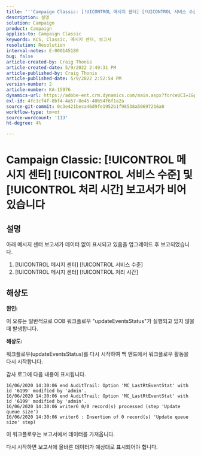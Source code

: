 ```yaml
---
title: '''Campaign Classic: [!UICONTROL 메시지 센터] [!UICONTROL 서비스 수준] 및 [!UICONTROL 처리 시간] 보고서가 비어 있습니다.'
description: 설명
solution: Campaign
product: Campaign
applies-to: Campaign Classic
keywords: KCS, Classic, 메시지 센터, 보고서
resolution: Resolution
internal-notes: E-000145180
bug: false
article-created-by: Craig Thonis
article-created-date: 5/9/2022 2:49:31 PM
article-published-by: Craig Thonis
article-published-date: 5/9/2022 2:52:54 PM
version-number: 2
article-number: KA-15976
dynamics-url: https://adobe-ent.crm.dynamics.com/main.aspx?forceUCI=1&pagetype=entityrecord&etn=knowledgearticle&id=7f60453b-a7cf-ec11-a7b5-00224809c196
exl-id: 4fc1cf4f-8bf4-4a57-8e45-40b54f6f1a2a
source-git-commit: 0c3e421beca46d9fe1952b1f98538a50697216a0
workflow-type: tm+mt
source-wordcount: '113'
ht-degree: 4%

---
```


# Campaign Classic: [!UICONTROL 메시지 센터] [!UICONTROL 서비스 수준] 및 [!UICONTROL 처리 시간] 보고서가 비어 있습니다

## 설명


아래 메시지 센터 보고서가 데이터 없이 표시되고 있음을 업그레이드 후 보고되었습니다.

1. [!UICONTROL 메시지 센터] [!UICONTROL 서비스 수준]
2. [!UICONTROL 메시지 센터] [!UICONTROL 처리 시간]


## 해상도


<b>원인: </b>

이 오류는 일반적으로 OOB 워크플로우 &quot;updateEventsStatus&quot;가 실행되고 있지 않을 때 발생합니다.

<b>해상도:</b>

워크플로우(updateEventsStatus)를 다시 시작하여 백 엔드에서 워크플로우 활동을 다시 시작합니다.

감사 로그에 다음 내용이 표시됩니다.


```
16/06/2020 14:30:06 end AuditTrail: Option 'MC_LastRtEventStat' with id '6199' modified by 'admin'.
16/06/2020 14:30:06 end AuditTrail: Option 'MC_LastRtEventStat' with id '6199' modified by 'admin'.
16/06/2020 14:30:06 writer6 0/0 record(s) processed (step 'Update queue size')
16/06/2020 14:30:06 writer6 : Insertion of 0 record(s) 'Update queue size' step)
```


이 워크플로우는 보고서에서 데이터를 가져옵니다.

다시 시작하면 보고서에 올바른 데이터가 예상대로 표시되어야 합니다.

